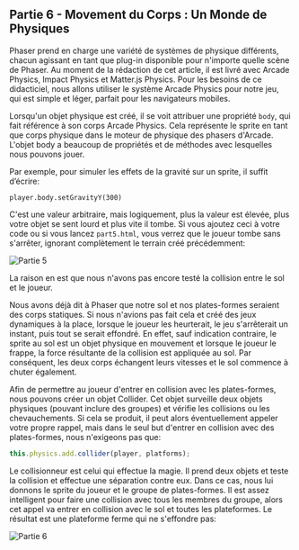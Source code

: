 ## Partie 6 - Movement du Corps : Un Monde de Physiques

Phaser prend en charge une variété de systèmes de physique différents, chacun agissant en tant que plug-in disponible pour n'importe quelle scène de Phaser. Au moment de la rédaction de cet article, il est livré avec Arcade Physics, Impact Physics et Matter.js Physics. Pour les besoins de ce didacticiel, nous allons utiliser le système Arcade Physics pour notre jeu, qui est simple et léger, parfait pour les navigateurs mobiles.

Lorsqu'un objet physique est créé, il se voit attribuer une propriété `body`, qui fait référence à son corps Arcade Physics. Cela représente le sprite en tant que corps physique dans le moteur de physique des phasers d'Arcade. L'objet body a beaucoup de propriétés et de méthodes avec lesquelles nous pouvons jouer.

Par exemple, pour simuler les effets de la gravité sur un sprite, il suffit d’écrire:

`player.body.setGravityY(300)`

C'est une valeur arbitraire, mais logiquement, plus la valeur est élevée, plus votre objet se sent lourd et plus vite il tombe. Si vous ajoutez ceci à votre code ou si vous lancez `part5.html`, vous verrez que le joueur tombe sans s'arrêter, ignorant complètement le terrain créé précédemment:

![Partie 5](../../content/images/part5.png)

La raison en est que nous n'avons pas encore testé la collision entre le sol et le joueur.

Nous avons déjà dit à Phaser que notre sol et nos plates-formes seraient des corps statiques. Si nous n'avions pas fait cela et créé des jeux dynamiques à la place, lorsque le joueur les heurterait, le jeu s'arrêterait un instant, puis tout se serait effondré. En effet, sauf indication contraire, le sprite au sol est un objet physique en mouvement et lorsque le joueur le frappe, la force résultante de la collision est appliquée au sol. Par conséquent, les deux corps échangent leurs vitesses et le sol commence à chuter également.

Afin de permettre au joueur d'entrer en collision avec les plates-formes, nous pouvons créer un objet Collider. Cet objet surveille deux objets physiques (pouvant inclure des groupes) et vérifie les collisions ou les chevauchements. Si cela se produit, il peut alors éventuellement appeler votre propre rappel, mais dans le seul but d'entrer en collision avec des plates-formes, nous n'exigeons pas que:

```JavaScript
this.physics.add.collider(player, platforms);
```

Le collisionneur est celui qui effectue la magie. Il prend deux objets et teste la collision et effectue une séparation contre eux. Dans ce cas, nous lui donnons le sprite du joueur et le groupe de plates-formes. Il est assez intelligent pour faire une collision avec tous les membres du groupe, alors cet appel va entrer en collision avec le sol et toutes les plateformes. Le résultat est une plateforme ferme qui ne s'effondre pas:

![Partie 6](../../content/images/part6.png)
